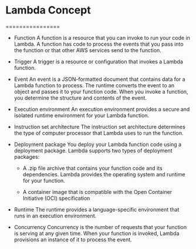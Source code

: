 # Lambda Concept
================
- Function
    A function is a resource that you can invoke to run your code in Lambda. A function has code to process the events that you pass into the function or that other AWS services send to the function.

- Trigger
    A trigger is a resource or configuration that invokes a Lambda function.

- Event
    An event is a JSON-formatted document that contains data for a Lambda function to process. The runtime converts the event to an object and passes it to your function code. When you invoke a function, you determine the structure and contents of the event.

- Execution environment
    An execution environment provides a secure and isolated runtime environment for your Lambda function.

- Instruction set architecture
    The instruction set architecture determines the type of computer    processor that Lambda uses to run the function.

- Deployment package
    You deploy your Lambda function code using a deployment package. Lambda supports two types of deployment packages:

    * A .zip file archive that contains your function code and its dependencies. Lambda provides the operating system and runtime for your function.

    * A container image that is compatible with the Open Container Initiative (OCI) specification

- Runtime
    The runtime provides a language-specific environment that runs in an execution environment. 

- Concurrency
    Concurrency is the number of requests that your function is serving at any given time. When your function is invoked, Lambda provisions an instance of it to process the event. 
